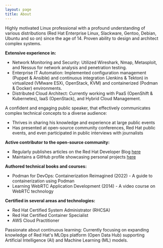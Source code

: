 ```yaml
---
layout: page
title: About
---
```


Highly motivated Linux professional with a profound understanding of various distributions (Red Hat Enterprise Linux, Slackware, Gentoo, Debian, Ubuntu and so on) since the age of 14. Proven ability to design and architect complex systems.

**Extensive experience in:**
- Network Monitoring and Security: Utilized Wireshark, Nmap, Metasploit, and Nessus for network analysis and penetration testing.
- Enterprise IT Automation: Implemented configuration management (Puppet & Ansible) and continuous integration (Jenkins & Tekton) in virtualized (VMware ESXi, OpenStack, KVM) and containerized (Podman & Docker) environments.
- Distributed Cloud Architect: Currently working with PaaS (OpenShift & Kubernetes), IaaS (OpenStack), and Hybrid Cloud Management.

A confident and engaging public speaker, that effectively communicates complex technical concepts to a diverse audience:
- Thrives in sharing his knowledge and experience at large public events
- Has presented at open-source community conferences, Red Hat public events, and even participated in public interviews with journalists

**Active contributor to the open-source community:**
- Regularly publishes articles on the Red Hat Developer Blog [here](https://developers.redhat.com/author/alessandro-arrichiello)
- Maintains a GitHub profile showcasing personal projects [here](https://github.com/alezzandro)

**Authored technical books and courses:**
- Podman for DevOps: Containerization Reimagined (2022) - A guide to containerization using Podman
- Learning WebRTC Application Development (2014) - A video course on WebRTC technology

**Certified in several areas and technologies:**
- Red Hat Certified System Administrator (RHCSA)
- Red Hat Certified Container Specialist
- AWS Cloud Practitioner

Passionate about continuous learning: Currently focusing on expanding knowledge of Red Hat's MLOps platform (Open Data Hub) supporting Artificial Intelligence (AI) and Machine Learning (ML) models.
